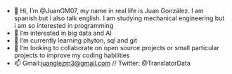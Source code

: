 - 👋 Hi, I’m @JuanGM07, my name in real life is Juan González. I am spanish but i also talk english. I am studying mechanical engineering but i am so interested in programming
- 👀 I’m interested in big data and AI
- 🌱 I’m currently learning phyton, sql and git
- 💞️ I’m looking to collaborate on open source projects or small particular projects to improve my coding habilities
- 📫 Gmail:juanglezm3@gmail.com // Twitter: @TranslatorData

<!---
JuanGM07/JuanGM07 is a ✨ special ✨ repository because its `README.md` (this file) appears on your GitHub profile.
You can click the Preview link to take a look at your changes.
--->
